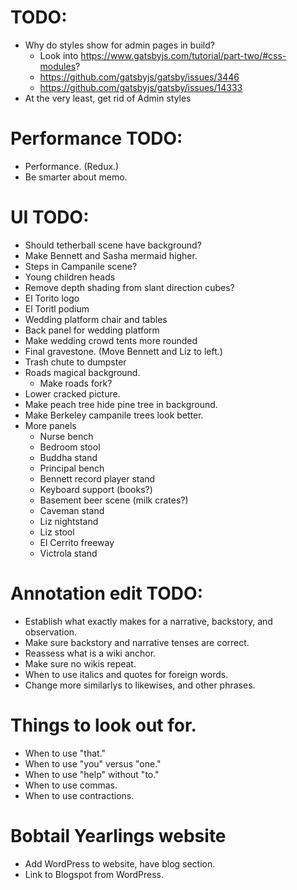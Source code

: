 # TODO:
* Why do styles show for admin pages in build?
    * Look into https://www.gatsbyjs.com/tutorial/part-two/#css-modules?
    * https://github.com/gatsbyjs/gatsby/issues/3446
    * https://github.com/gatsbyjs/gatsby/issues/14333
* At the very least, get rid of Admin styles

# Performance TODO:
* Performance. (Redux.)
* Be smarter about memo.

# UI TODO:
* Should tetherball scene have background?
* Make Bennett and Sasha mermaid higher.
* Steps in Campanile scene?
* Young children heads
* Remove depth shading from slant direction cubes?
* El Torito logo
* El Toritl podium
* Wedding platform chair and tables
* Back panel for wedding platform
* Make wedding crowd tents more rounded
* Final gravestone. (Move Bennett and Liz to left.)
* Trash chute to dumpster
* Roads magical background.
    * Make roads fork?
* Lower cracked picture.
* Make peach tree hide pine tree in background.
* Make Berkeley campanile trees look better.
* More panels
    * Nurse bench
    * Bedroom stool
    * Buddha stand
    * Principal bench
    * Bennett record player stand
    * Keyboard support (books?)
    * Basement beer scene (milk crates?)
    * Caveman stand
    * Liz nightstand
    * Liz stool
    * El Cerrito freeway
    * Victrola stand

# Annotation edit TODO:
* Establish what exactly makes for a narrative, backstory, and observation.
* Make sure backstory and narrative tenses are correct.
* Reassess what is a wiki anchor.
* Make sure no wikis repeat.
* When to use italics and quotes for foreign words.
* Change more similarlys to likewises, and other phrases.

# Things to look out for.
* When to use "that."
* When to use "you" versus "one."
* When to use "help" without "to."
* When to use commas.
* When to use contractions.

# Bobtail Yearlings website
* Add WordPress to website, have blog section.
* Link to Blogspot from WordPress.
